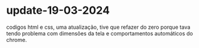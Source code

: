 # update-19-03-2024
codigos html e css, uma atualização, tive que refazer do zero porque tava tendo problema com dimensões da tela e comportamentos automáticos do chrome. 
